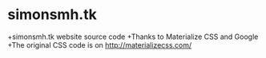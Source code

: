 # simonsmh.tk
+simonsmh.tk website source code
+Thanks to Materialize CSS and Google
+The original CSS code is on http://materializecss.com/
